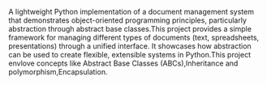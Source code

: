 A lightweight Python implementation of a document management system that demonstrates object-oriented programming principles, particularly abstraction through abstract base classes.This project provides a simple framework for managing different types of documents (text, spreadsheets, presentations) through a unified interface. It showcases how abstraction can be used to create flexible, extensible systems in Python.This project envlove concepts like Abstract Base Classes (ABCs),Inheritance and polymorphism,Encapsulation.
